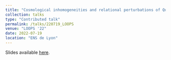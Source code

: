 ```yaml
---
title: "Cosmological inhomogeneities and relational perturbations of Quantum Gravity condensates"
collection: talks
type: "Contributed talk"
permalink: /talks/220719_LOOPS
venue: "LOOPS '22"
date: 2022-07-19
location: "ENS de Lyon"
---
```


Slides available [here](http://marchetti-luca.github.io/files/220719_LOOPS_slides.pdf).
